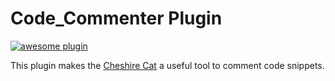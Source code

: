 # Code_Commenter Plugin

[![awesome plugin](https://custom-icon-badges.demolab.com/static/v1?label=&message=awesome+plugin&color=383938&style=for-the-badge&logo=cheshire_cat_ai)](https://)  

This plugin makes the [Cheshire Cat](https://github.com/cheshire-cat-ai/core) a useful tool to comment code snippets.